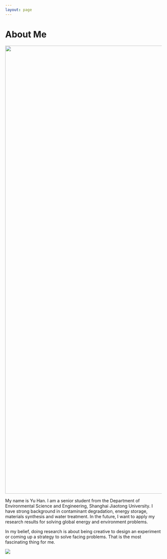 ```yaml
---
layout: page
---
```


# About Me

<img src="/images/mmexport1523106791576.jpg" class="floatpic" width="1080" height="1440">

My name is Yu Han. I am a senior student from the Department of Environmental Science and Engineering, Shanghai Jiaotong University. I have strong background in contaminant degradation, energy storage, materials synthesis and water treatment. In the future, I want to apply my research results for solving global energy and environment problems.

In my belief, doing research is about being creative to design an experiment or coming up a strategy to solve facing problems. That is the most fascinating thing for me.

<a href="https://clustrmaps.com/site/1ag43"  title="Visit tracker"><img src="//www.clustrmaps.com/map_v2.png?d=LxPP3KEzl1CH0gjFfWYHLifksDHauHSymsyBvwTWVsA&cl=ffffff" /></a>







